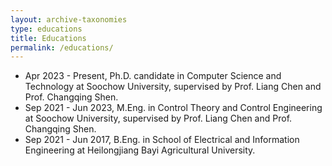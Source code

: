 ```yaml
---
layout: archive-taxonomies
type: educations
title: Educations
permalink: /educations/
---
```


- Apr 2023 - Present, Ph.D. candidate in Computer Science and Technology at Soochow University, supervised by Prof. Liang Chen and Prof. Changqing Shen.
- Sep 2021 - Jun 2023, M.Eng. in Control Theory and Control Engineering at Soochow University, supervised by Prof. Liang Chen and Prof. Changqing Shen.
- Sep 2021 - Jun 2017, B.Eng. in School of Electrical and Information Engineering at Heilongjiang Bayi Agricultural University.

